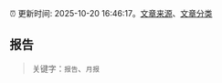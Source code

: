 :alarm_clock: 更新时间: 2025-10-20 16:46:17。[文章来源](/README.md)、[文章分类](/TAGS.md)

## 报告


> 关键字：`报告`、`月报`



